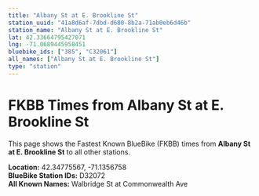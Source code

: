 ```yaml
---
title: "Albany St at E. Brookline St"
station_uuid: "41a8d6af-7dbd-d680-8b2a-71ab0eb6d46b"
station_name: "Albany St at E. Brookline St"
lat: 42.33664795427071
lng: -71.0689445958451
bluebike_ids: ["385", "C32061"]
all_names: ["Albany St at E. Brookline St"]
type: "station"
---
```


# FKBB Times from Albany St at E. Brookline St

This page shows the Fastest Known BlueBike (FKBB) times from **Albany St at E. Brookline St** to all other stations.

**Location:** 42.34775567, -71.1356758  
**BlueBike Station IDs:** D32072  
**All Known Names:** Walbridge St at Commonwealth Ave

